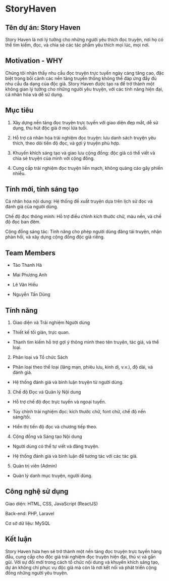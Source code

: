 # StoryHaven

## Tên dự án: Story Haven

Story Haven là nơi lý tưởng cho những người yêu thích đọc truyện, nơi họ có thể tìm kiếm, đọc, và chia sẻ các tác phẩm yêu thích mọi lúc, mọi nơi.

## Motivation - WHY

Chúng tôi nhận thấy nhu cầu đọc truyện trực tuyến ngày càng tăng cao, đặc biệt trong bối cảnh các nền tảng truyền thống không thể đáp ứng đầy đủ nhu cầu đa dạng của độc giả. Story Haven được tạo ra để trở thành một không gian lý tưởng cho những người yêu truyện, với các tính năng hiện đại, cá nhân hóa và dễ sử dụng.

## Mục tiêu

1. Xây dựng nền tảng đọc truyện trực tuyến với giao diện đẹp mắt, dễ sử dụng, thu hút độc giả ở mọi lứa tuổi.

2. Hỗ trợ cá nhân hóa trải nghiệm đọc truyện: lưu danh sách truyện yêu thích, theo dõi tiến độ đọc, và gợi ý truyện phù hợp.

3. Khuyến khích sáng tạo và giao lưu cộng đồng: độc giả có thể viết và chia sẻ truyện của mình với cộng đồng.

4. Cung cấp trải nghiệm đọc truyện liền mạch, không quảng cáo gây phiền nhiễu.

## Tính mới, tính sáng tạo

Cá nhân hóa nội dung: Hệ thống đề xuất truyện dựa trên lịch sử đọc và đánh giá của người dùng.

Chế độ đọc thông minh: Hỗ trợ điều chỉnh kích thước chữ, màu nền, và chế độ đọc ban đêm.

Cộng đồng sáng tác: Tính năng cho phép người dùng đăng tải truyện, nhận phản hồi, và xây dựng cộng đồng độc giả riêng.

## Team Members

- Tào Thanh Hà

- Mai Phương Anh

- Lê Văn Hiếu

- Nguyễn Tấn Dũng

## Tính năng

1. Giao diện và Trải nghiệm Người dùng

- Thiết kế tối giản, trực quan.

- Thanh tìm kiếm hỗ trợ gợi ý thông minh theo tên truyện, tác giả, và thể loại.

2. Phân loại và Tổ chức Sách

- Phân loại theo thể loại (lãng mạn, phiêu lưu, kinh dị, v.v.), độ dài, và đánh giá.

- Hệ thống đánh giá và bình luận truyện từ người dùng.

3. Chế độ Đọc và Quản lý Nội dung

- Hỗ trợ chế độ đọc trực tuyến và ngoại tuyến.

- Tùy chỉnh trải nghiệm đọc: kích thước chữ, font chữ, chế độ nền sáng/tối.

- Hiển thị tiến độ đọc và chương tiếp theo.

4. Cộng đồng và Sáng tạo Nội dung

- Người dùng có thể tự viết và đăng truyện.

- Hệ thống đánh giá và bình luận để tương tác với các tác giả.

5. Quản trị viên (Admin)

- Quản lý danh mục truyện, người dùng.

## Công nghệ sử dụng

Giao diện: HTML, CSS, JavaScript (ReactJS)

Back-end: PHP, Laravel

Cơ sở dữ liệu: MySQL

## Kết luận

Story Haven hứa hẹn sẽ trở thành một nền tảng đọc truyện trực tuyến hàng đầu, cung cấp cho độc giả trải nghiệm đọc truyện hiện đại, thú vị và gần gũi. Với sự đổi mới trong cách tổ chức nội dung và khuyến khích sáng tạo, dự án không chỉ phục vụ độc giả mà còn là nơi kết nối và phát triển cộng đồng những người yêu truyện.
